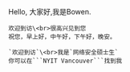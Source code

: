 Hello, 大家好,我是Bowen.

    欢迎到访\<br>很高兴见到您
    祝您，早上好，中午好，下午好，晚安。

    `欢迎到访`\<br>我是`网络安全硕士生`
    你可以在```NYIT Vancouver```找到我